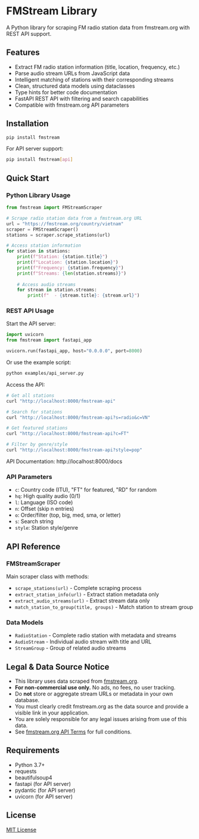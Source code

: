# FMStream Library

A Python library for scraping FM radio station data from fmstream.org with REST API support.

## Features

- Extract FM radio station information (title, location, frequency, etc.)
- Parse audio stream URLs from JavaScript data
- Intelligent matching of stations with their corresponding streams
- Clean, structured data models using dataclasses
- Type hints for better code documentation
- FastAPI REST API with filtering and search capabilities
- Compatible with fmstream.org API parameters

## Installation

```bash
pip install fmstream
```

For API server support:
```bash
pip install fmstream[api]
```

## Quick Start

### Python Library Usage

```python
from fmstream import FMStreamScraper

# Scrape radio station data from a fmstream.org URL
url = "https://fmstream.org/country/vietnam"
scraper = FMStreamScraper()
stations = scraper.scrape_stations(url)

# Access station information
for station in stations:
    print(f"Station: {station.title}")
    print(f"Location: {station.location}")
    print(f"Frequency: {station.frequency}")
    print(f"Streams: {len(station.streams)}")
    
    # Access audio streams
    for stream in station.streams:
        print(f"  - {stream.title}: {stream.url}")
```

### REST API Usage

Start the API server:

```python
import uvicorn
from fmstream import fastapi_app

uvicorn.run(fastapi_app, host="0.0.0.0", port=8000)
```

Or use the example script:

```bash
python examples/api_server.py
```

Access the API:

```bash
# Get all stations
curl "http://localhost:8000/fmstream-api"

# Search for stations
curl "http://localhost:8000/fmstream-api?s=radio&c=VN"

# Get featured stations
curl "http://localhost:8000/fmstream-api?c=FT"

# Filter by genre/style
curl "http://localhost:8000/fmstream-api?style=pop"
```

API Documentation: http://localhost:8000/docs

### API Parameters

- `c`: Country code (ITU), "FT" for featured, "RD" for random
- `hq`: High quality audio (0/1)
- `l`: Language (ISO code)
- `n`: Offset (skip n entries)
- `o`: Order/filter (top, big, med, sma, or letter)
- `s`: Search string
- `style`: Station style/genre

## API Reference

### FMStreamScraper

Main scraper class with methods:

- `scrape_stations(url)` - Complete scraping process
- `extract_station_info(url)` - Extract station metadata only
- `extract_audio_streams(url)` - Extract stream data only
- `match_station_to_group(title, groups)` - Match station to stream group

### Data Models

- `RadioStation` - Complete radio station with metadata and streams
- `AudioStream` - Individual audio stream with title and URL
- `StreamGroup` - Group of related audio streams


## Legal & Data Source Notice

- This library uses data scraped from [fmstream.org](https://fmstream.org/).
- **For non-commercial use only.** No ads, no fees, no user tracking.
- Do **not** store or aggregate stream URLs or metadata in your own database.
- You must clearly credit fmstream.org as the data source and provide a visible link in your application.
- You are solely responsible for any legal issues arising from use of this data.
- See [fmstream.org API Terms](https://fmstream.org/api.htm) for full conditions.

## Requirements

- Python 3.7+
- requests
- beautifulsoup4
- fastapi (for API server)
- pydantic (for API server)
- uvicorn (for API server)

## License

[MIT License][def]


[def]: LICENSE